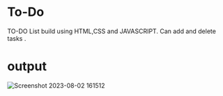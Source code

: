 # To-Do
TO-DO List build using HTML,CSS and JAVASCRIPT. Can add and delete tasks .
# output
![Screenshot 2023-08-02 161512](https://github.com/oj1o1/To-Do/assets/122396350/697c9d3c-9b89-4f2d-b83d-c4270a482a85)
